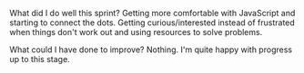 What did I do well this sprint?
Getting more comfortable with JavaScript and starting to connect the dots. Getting curious/interested instead of frustrated when things don't work out and using resources to solve problems.

What could I have done to improve?
Nothing. I'm quite happy with progress up to this stage.
